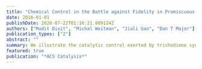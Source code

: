 ```yaml
---
title: "Chemical Control in the Battle against Fidelity in Promiscuous Natural Product Biosynthesis: The Case of Trichodiene Synthase"
date: 2016-01-01
publishDate: 2020-07-22T01:16:21.089124Z
authors: ["Mudit Dixit", "Michal Weitman", "Jiali Gao", "Dan T Major"]
publication_types: ["2"]
abstract: ""
summary: We illustrate the catalytic control exerted by trichodiene synthase, and in particular, we discover features that could be general catalytic tools adopted by other terpenoid cyclases.
featured: true 
publication: "*ACS Catalysis*"
---
```


